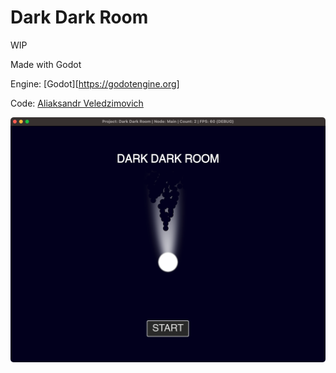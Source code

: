 # Dark Dark Room

WIP

Made with Godot

Engine: [Godot][https://godotengine.org]

Code: [Aliaksandr Veledzimovich](https://twitter.com/veledzimovich)

![Screenshot](screenshot/screenshot1.png)
